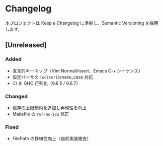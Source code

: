 # Changelog

本プロジェクトは Keep a Changelog に準拠し、Semantic Versioning を採用します。

## [Unreleased]
### Added
- 宣言的キーマップ（Vim Normal/Insert、Emacs C-x シーケンス）
- 設定パーサの `[editor]`/snake_case 対応
- CI を GHC 行列化（9.6.5 / 9.6.7）

### Changed
- 依存の上限制約を追加し再現性を向上
- Makefile の `run-no-icu` 修正

### Fixed
- FilePath の移植性向上（自前実装撤去）

